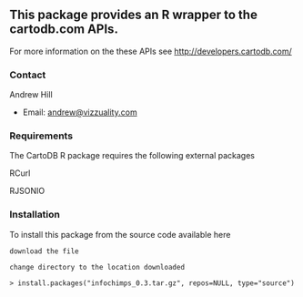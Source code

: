 ## This package provides an R wrapper to the cartodb.com APIs.

For more information on the these APIs see http://developers.cartodb.com/

### Contact

Andrew Hill

- Email: andrew@vizzuality.com
 
### Requirements

The CartoDB R package requires the following external packages

   RCurl
   
   RJSONIO
   
### Installation
       
To install this package from the source code available here

    download the file
    
    change directory to the location downloaded
            
`> install.packages("infochimps_0.3.tar.gz", repos=NULL, type="source")`
           